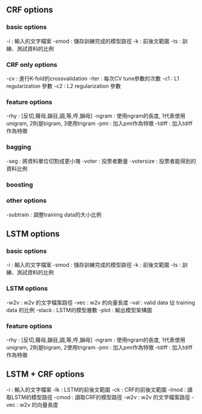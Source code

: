 ## CRF options

### basic options
-i     : 輸入的文字檔案
-smod  : 儲存訓練完成的模型路徑
-k     : 前後文範圍
-ts    : 訓練、測試資料的比例

### CRF only options
-cv   : 進行K-fold的crossvalidation
-iter : 每次CV tune參數的次數
-c1   : L1 regularization 參數
-c2   : L2 regularization 參數

### feature options
-rhy   : [反切,聲母,韻目,調,等,呼,韻母]
-ngram : 使用ngram的長度, 1代表使用unigram, 2則是bigram, 3使用trigram
-pmi   : 加入pmi作為特徵
-tdiff : 加入tdiff作為特徵

### bagging
-seg : 將資料單位切割成更小塊
-voter : 投票者數量
-votersize : 投票者能得到的資料比例

### boosting

### other options
-subtrain : 調整training data的大小比例


## LSTM options

### basic options
-i     : 輸入的文字檔案
-smod  : 儲存訓練完成的模型路徑
-k     : 前後文範圍
-ts    : 訓練、測試資料的比例

### LSTM options
-w2v   : w2v 的文字檔案路徑
-vec   : w2v 的向量長度
-val   : valid data 佔 training data 的比例
-stack : LSTM的模型層數
-plot  : 輸出模型架構圖

### feature options
-rhy   : [反切,聲母,韻目,調,等,呼,韻母]
-ngram : 使用ngram的長度, 1代表使用unigram, 2則是bigram, 2使用trigram
-pmi   : 加入pmi作為特徵
-tdiff : 加入tdiff作為特徵

## LSTM + CRF options
-i    : 輸入的文字檔案
-lk   : LSTM的前後文範圍
-ck   : CRF的前後文範圍
-lmod : 讀取LSTM的模型路徑
-cmod : 讀取CRF的模型路徑
-w2v  : w2v 的文字檔案路徑
-vec  : w2v 的向量長度
